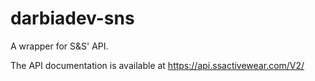 # darbiadev-sns

A wrapper for S&S' API.

The API documentation is available at https://api.ssactivewear.com/V2/
